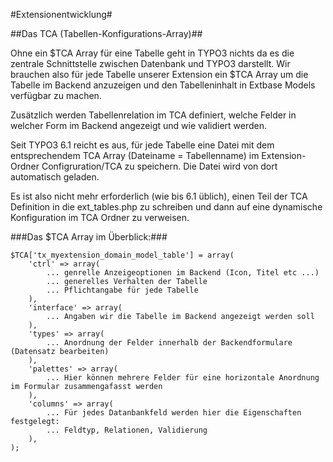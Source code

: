 #Extensionentwicklung#

##Das TCA (Tabellen-Konfigurations-Array)##


Ohne ein $TCA Array für eine Tabelle geht in TYPO3 nichts da es die zentrale Schnittstelle zwischen Datenbank und TYPO3 darstellt. Wir brauchen also für jede Tabelle unserer Extension ein $TCA Array um die Tabelle im Backend anzuzeigen und den Tabelleninhalt in Extbase Models verfügbar zu machen.

Zusätzlich werden Tabellenrelation im TCA definiert, welche Felder in welcher Form im Backend angezeigt und wie validiert werden.

Seit TYPO3 6.1 reicht es aus, für jede Tabelle eine Datei mit dem entsprechendem TCA Array (Dateiname = Tabellenname) im Extension-Ordner Configruration/TCA zu speichern. Die Datei wird von dort automatisch geladen.

Es ist also nicht mehr erforderlich (wie bis 6.1 üblich), einen Teil der TCA Definition in die ext_tables.php zu schreiben und dann auf eine dynamische Konfiguration im TCA Ordner zu verweisen.


###Das $TCA Array im Überblick:###

````
$TCA['tx_myextension_domain_model_table'] = array(
    'ctrl' => array(
        ... genrelle Anzeigeoptionen im Backend (Icon, Titel etc ...)
        ... generelles Verhalten der Tabelle 
        ... Pflichtangabe für jede Tabelle
    ),
    'interface' => array(
        ... Angaben wir die Tabelle im Backend angezeigt werden soll
    ),
    'types' => array(
        ... Anordnung der Felder innerhalb der Backendformulare (Datensatz bearbeiten)
    ),
    'palettes' => array(
        ... Hier können mehrere Felder für eine horizontale Anordnung im Formular zusammengafasst werden
    ),
    'columns' => array(
        ... Für jedes Datanbankfeld werden hier die Eigenschaften festgelegt:
        ... Feldtyp, Relationen, Validierung
    ),
);
````

